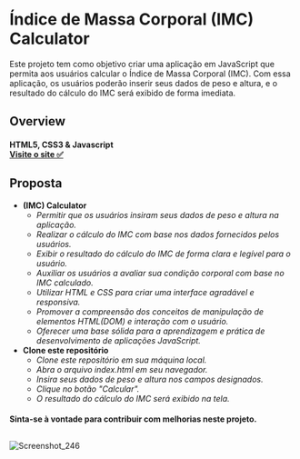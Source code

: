 # Índice de Massa Corporal (IMC) Calculator 

Este projeto tem como objetivo criar uma aplicação em JavaScript que permita aos usuários calcular o Índice de Massa Corporal (IMC). Com essa aplicação, os usuários poderão inserir seus dados de peso e altura, e o resultado do cálculo do IMC será exibido de forma imediata.

## Overview

#### HTML5, CSS3 & Javascript <br>[Visite o site ✅](https://darling-sawine-fe98ad.netlify.app)

## Proposta
* **(IMC) Calculator**
  - *Permitir que os usuários insiram seus dados de peso e altura na aplicação.*
  - *Realizar o cálculo do IMC com base nos dados fornecidos pelos usuários.*
  - *Exibir o resultado do cálculo do IMC de forma clara e legível para o usuário.*
  - *Auxiliar os usuários a avaliar sua condição corporal com base no IMC calculado.*
  - *Utilizar HTML e CSS para criar uma interface agradável e responsiva.*
  - *Promover a compreensão dos conceitos de manipulação de elementos HTML(DOM) e interação com o usuário.*
  - *Oferecer uma base sólida para a aprendizagem e prática de desenvolvimento de aplicações JavaScript.*
* **Clone este repositório**
  - *Clone este repositório em sua máquina local.*
  - *Abra o arquivo index.html em seu navegador.*
  - *Insira seus dados de peso e altura nos campos designados.*
  - *Clique no botão "Calcular".*
  - *O resultado do cálculo do IMC será exibido na tela.*
    
#### Sinta-se à vontade para contribuir com melhorias neste projeto.


## 

![Screenshot_246](https://github.com/Victoritalo/vanillaJS-Projects/assets/108995269/0d17c995-1414-40a1-ad5b-bd62ab4492c0)

## 
